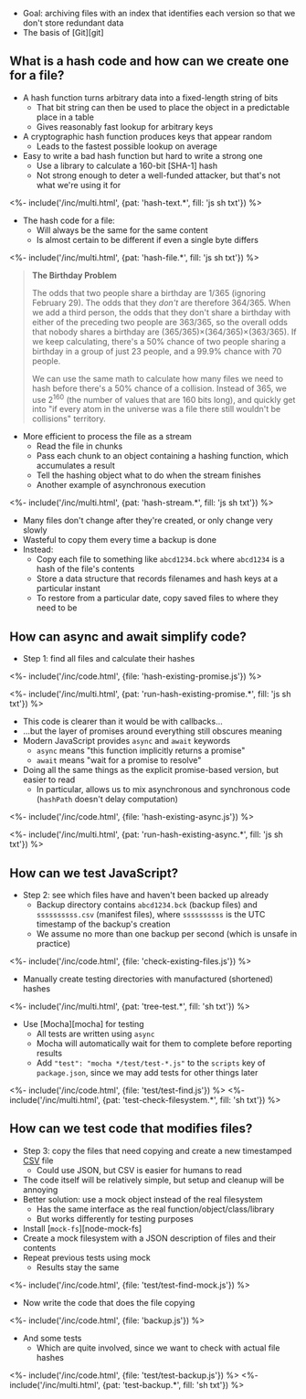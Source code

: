 ---
---

-   Goal: archiving files with an index that identifies each version so that we don't store redundant data
-   The basis of [Git][git]

## What is a hash code and how can we create one for a file?

-   A <g key="hash_function">hash function</g> turns arbitrary data into a fixed-length string of bits
    -   That bit string can then be used to place the object in a predictable place in a table
    -   Gives reasonably fast lookup for arbitrary keys
-   A <g key="cryptographic_hash_function">cryptographic hash function</g> produces keys that appear random
    -   Leads to the fastest possible lookup on average
-   Easy to write a bad hash function but hard to write a strong one
    -   Use a library to calculate a 160-bit [SHA-1] hash
    -   Not strong enough to deter a well-funded attacker, but that's not what we're using it for

<%- include('/inc/multi.html', {pat: 'hash-text.*', fill: 'js sh txt'}) %>

-   The hash code for a file:
    -   Will always be the same for the same content
    -   Is almost certain to be different if even a single byte differs

<%- include('/inc/multi.html', {pat: 'hash-file.*', fill: 'js sh txt'}) %>

> **The Birthday Problem**
>
> The odds that two people share a birthday are 1/365 (ignoring February 29).
> The odds that they *don't* are therefore 364/365.
> When we add a third person,
> the odds that they don't share a birthday with either of the preceding two people are 363/365,
> so the overall odds that nobody shares a birthday are (365/365)×(364/365)×(363/365).
> If we keep calculating, there's a 50% chance of two people sharing a birthday in a group of just 23 people,
> and a 99.9% chance with 70 people.
>
> We can use the same math to calculate how many files we need to hash before there's a 50% chance of a collision.
> Instead of 365, we use 2<sup>160</sup> (the number of values that are 160 bits long),
> and quickly get into "if every atom in the universe was a file there still wouldn't be collisions" territory.

-   More efficient to process the file as a <g key="stream">stream</g>
    -   Read the file in chunks
    -   Pass each chunk to an object containing a hashing function, which accumulates a result
    -   Tell the hashing object what to do when the stream finishes
    -   Another example of <g key="asynchronous">asynchronous</g> execution

<%- include('/inc/multi.html', {pat: 'hash-stream.*', fill: 'js sh txt'}) %>

-   Many files don't change after they're created, or only change very slowly
-   Wasteful to copy them every time a backup is done
-   Instead:
    -   Copy each file to something like `abcd1234.bck` where `abcd1234` is a hash of the file's contents
    -   Store a data structure that records filenames and hash keys at a particular instant
    -   To restore from a particular date, copy saved files to where they need to be

## How can async and await simplify code?

-   Step 1: find all files and calculate their hashes

<%- include('/inc/code.html', {file: 'hash-existing-promise.js'}) %>

<%- include('/inc/multi.html', {pat: 'run-hash-existing-promise.*', fill: 'js sh txt'}) %>

-   This code is clearer than it would be with callbacks…
-   …but the layer of promises around everything still obscures meaning
-   Modern JavaScript provides `async` and `await` keywords
    -   `async` means "this function implicitly returns a promise"
    -   `await` means "wait for a promise to resolve"
-   Doing all the same things as the explicit promise-based version, but easier to read
    -   In particular, allows us to mix asynchronous and synchronous code (`hashPath` doesn't delay computation)

<%- include('/inc/code.html', {file: 'hash-existing-async.js'}) %>

<%- include('/inc/multi.html', {pat: 'run-hash-existing-async.*', fill: 'js sh txt'}) %>

## How can we test JavaScript?

-   Step 2: see which files have and haven't been backed up already
    -   Backup directory contains `abcd1234.bck` (backup files) and `ssssssssss.csv` (manifest files),
        where `ssssssssss` is the <g key="utc">UTC</g> <g key="timestamp">timestamp</g> of the backup's creation
    -   We assume no more than one backup per second (which is unsafe in practice)

<%- include('/inc/code.html', {file: 'check-existing-files.js'}) %>

-   Manually create testing directories with manufactured (shortened) hashes

<%- include('/inc/multi.html', {pat: 'tree-test.*', fill: 'sh txt'}) %>

-   Use [Mocha][mocha] for testing
    -   All tests are written using `async`
    -   Mocha will automatically wait for them to complete before reporting results
    -   Add `"test": "mocha */test/test-*.js"` to the `scripts` key of `package.json`,
        since we may add tests for other things later

<%- include('/inc/code.html', {file: 'test/test-find.js'}) %>
<%- include('/inc/multi.html', {pat: 'test-check-filesystem.*', fill: 'sh txt'}) %>

## How can we test code that modifies files?

-   Step 3: copy the files that need copying and create a new timestamped [CSV](#csv) file
    -   Could use JSON, but CSV is easier for humans to read
-   The code itself will be relatively simple, but setup and cleanup will be annoying
-   Better solution: use a <g key="mock_object">mock object</g> instead of the real filesystem
    -   Has the same interface as the real function/object/class/library
    -   But works differently for testing purposes
-   Install [`mock-fs`][node-mock-fs]
-   Create a mock filesystem with a JSON description of files and their contents
-   Repeat previous tests using mock
    -   Results stay the same

<%- include('/inc/code.html', {file: 'test/test-find-mock.js'}) %>

-   Now write the code that does the file copying

<%- include('/inc/code.html', {file: 'backup.js'}) %>

-   And some tests
    -   Which are quite involved, since we want to check with actual file hashes

<%- include('/inc/code.html', {file: 'test/test-backup.js'}) %>
<%- include('/inc/multi.html', {pat: 'test-backup.*', fill: 'sh txt'}) %>
